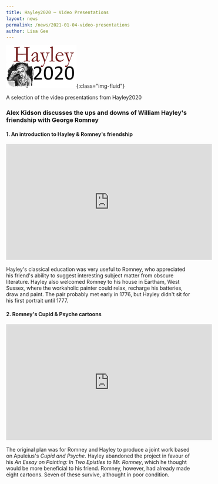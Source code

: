 ```yaml
---
title: Hayley2020 – Video Presentations
layout: news
permalink: /news/2021-01-04-video-presentations
author: Lisa Gee
---
```



![Hayley2020 logo](/images/conference/Hayley2020_logo_small.jpeg){:class="img-fluid"}


A selection of the video presentations from Hayley2020


### Alex Kidson discusses the ups and downs of William Hayley's friendship with George Romney



#### 1. An introduction to Hayley & Romney's friendship


<iframe width="560" height="315" src="https://www.youtube.com/embed/kXqQbBMDX2Y" frameborder="0" allow="accelerometer; autoplay; clipboard-write; encrypted-media; gyroscope; picture-in-picture" allowfullscreen></iframe>

Hayley's classical education was very useful to Romney, who appreciated his friend's ability to suggest interesting subject matter from obscure literature. Hayley also welcomed Romney to his house in Eartham, West Sussex, where the workaholic painter could relax, recharge his batteries, draw and paint. The pair probably met early in 1776, but Hayley didn't sit for his first portrait until 1777.

#### 2. Romney's Cupid & Psyche cartoons


<iframe width="560" height="315" src="https://www.youtube.com/embed/ZCOYpz8Aruc" frameborder="0" allow="accelerometer; autoplay; clipboard-write; encrypted-media; gyroscope; picture-in-picture" allowfullscreen></iframe>

The original plan was for Romney and Hayley to produce a joint work based on Apuleius's _Cupid and Psyche_. Hayley abandoned the project in favour of his _An Essay on Painting: In Two Epistles to Mr. Romney_, which he thought would be more beneficial to his friend. Romney, however, had already made eight cartoons. Seven of these survive, althought in poor condition.
